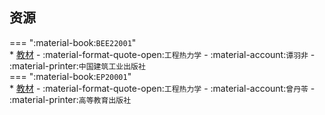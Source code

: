 ## 资源  
=== ":material-book:`BEE22001`"  
    * [教材](https://api.mir6.com/api/lanzou?url=https://cqu-openlib.lanzout.com/i26A42950bud&down=true) - :material-format-quote-open:`工程热力学` - :material-account:`谭羽非` - :material-printer:`中国建筑工业出版社`  
=== ":material-book:`EP20001`"  
    * [教材](https://api.mir6.com/api/lanzou?url=https://cqu-openlib.lanzout.com/iCBGR28xoc4j&down=true) - :material-format-quote-open:`工程热力学` - :material-account:`曾丹苓` - :material-printer:`高等教育出版社`  